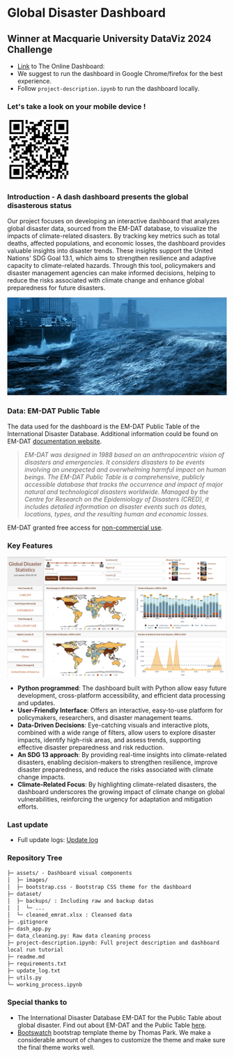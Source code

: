 # Global Disaster Dashboard
## Winner at Macquarie University DataViz 2024 Challenge

- [Link](https://sdgdashboard.masonphung.com) to The Online Dashboard: 
- We suggest to run the dashboard in Google Chrome/firefox for the best experience.
- Follow `project-description.ipynb` to run the dashboard locally.

### Let's take a look on your mobile device !

<img src="assets/images/teamA-dashboard-QR.png" width="145">

### Introduction - A dash dashboard presents the global disasterous status
Our project focuses on developing an interactive dashboard that analyzes global disaster data, sourced from the EM-DAT database, to visualize the impacts of climate-related disasters. By tracking key metrics such as total deaths, affected populations, and economic losses, the dashboard provides valuable insights into disaster trends. These insights support the United Nations' SDG Goal 13.1, which aims to strengthen resilience and adaptive capacity to climate-related hazards. Through this tool, policymakers and disaster management agencies can make informed decisions, helping to reduce the risks associated with climate change and enhance global preparedness for future disasters.

<img src="assets/images/tsunami-icegif-9.gif" width="990">


### Data: EM-DAT Public Table
The data used for the dashboard is the EM-DAT Public Table of the International Disaster Database. Additional information could be found on EM-DAT [documentation website](https://doc.emdat.be/docs/data-structure-and-content/general-definitions-and-concepts/).

> *EM-DAT was designed in 1988 based on an anthropocentric vision of disasters and emergencies. It considers disasters to be events involving an unexpected and overwhelming harmful impact on human beings.*
    *The EM-DAT Public Table is a comprehensive, publicly accessible database that tracks the occurrence and impact of major natural and technological disasters worldwide. Managed by the Centre for Research on the Epidemiology of Disasters (CRED), it includes detailed information on disaster events such as dates, locations, types, and the resulting human and economic losses.*

EM-DAT granted free access for [non-commercial use](https://doc.emdat.be/docs/legal/terms-of-use/).

### Key Features

![](assets/images/dashboard_cap.png)

- **Python programmed**: The dashboard built with Python allow easy future development, cross-platform accessibility, and efficient data processing and updates.  
- **User-Friendly Interface**: Offers an interactive, easy-to-use platform for policymakers, researchers, and disaster management teams.
- **Data-Driven Decisions**:  Eye-catching visuals and interactive plots, combined with a wide range of filters, allow users to explore disaster impacts, identify high-risk areas, and assess trends, supporting effective disaster preparedness and risk reduction.
- **An SDG 13 approach**: By providing real-time insights into climate-related disasters, enabling decision-makers to strengthen resilience, improve disaster preparedness, and reduce the risks associated with climate change impacts.
- **Climate-Related Focus**: By highlighting climate-related disasters, the dashboard underscores the growing impact of climate change on global vulnerabilities, reinforcing the urgency for adaptation and mitigation efforts.

### Last update
- Full update logs: [Update log](/update_log.txt)

### Repository Tree  
    ├─ assets/ - Dashboard visual components
    │  ├─ images/
    │  ├─ bootstrap.css - Bootstrap CSS theme for the dashboard
    ├─ dataset/
    │  ├─ backups/ : Including raw and backup datas
    │  │  └─ ...
    │  └─ cleaned_emrat.xlsx : Cleansed data
    ├─ .gitignore
    ├─ dash_app.py
    ├─ data_cleaning.py: Raw data cleaning process
    ├─ project-description.ipynb: Full project description and dashboard local run tutorial
    ├─ readme.md
    ├─ requirements.txt
    ├─ update_log.txt
    ├─ utils.py
    └─ working_process.ipynb

### Special thanks to
- The International Disaster Database EM-DAT for the Public Table about global disaster. Find out about EM-DAT and the Public Table [here](https://doc.emdat.be/docs/data-structure-and-content/emdat-public-table/).
- [Bootswatch](https://bootswatch.com) bootstrap template theme by Thomas Park. We make a considerable amount of changes to customize the theme and make sure the final theme works well.
